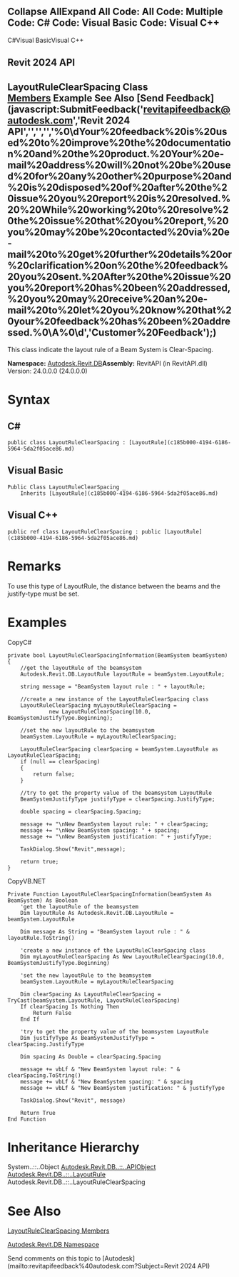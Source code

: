﻿

Collapse AllExpand All Code: All Code: Multiple Code: C# Code: Visual Basic Code: Visual C++   
---  
  
C#Visual BasicVisual C++

Revit 2024 API  
---  
LayoutRuleClearSpacing Class  
[Members](4679cad5-5e18-f0e3-8ee5-98a33762ef3b.md) Example See Also [Send Feedback](javascript:SubmitFeedback\('revitapifeedback@autodesk.com','Revit 2024 API','','','','%0\\dYour%20feedback%20is%20used%20to%20improve%20the%20documentation%20and%20the%20product.%20Your%20e-mail%20address%20will%20not%20be%20used%20for%20any%20other%20purpose%20and%20is%20disposed%20of%20after%20the%20issue%20you%20report%20is%20resolved.%20%20While%20working%20to%20resolve%20the%20issue%20that%20you%20report,%20you%20may%20be%20contacted%20via%20e-mail%20to%20get%20further%20details%20or%20clarification%20on%20the%20feedback%20you%20sent.%20After%20the%20issue%20you%20report%20has%20been%20addressed,%20you%20may%20receive%20an%20e-mail%20to%20let%20you%20know%20that%20your%20feedback%20has%20been%20addressed.%0\\A%0\\d','Customer%20Feedback'\);)  
---  
  
This class indicate the layout rule of a Beam System is Clear-Spacing.

**Namespace:** [Autodesk.Revit.DB](87546ba7-461b-c646-cbb1-2cb8f5bff8b2.md)**Assembly:** RevitAPI (in RevitAPI.dll) Version: 24.0.0.0 (24.0.0.0)

# Syntax

C#  
---  
      
    
    public class LayoutRuleClearSpacing : [LayoutRule](c185b000-4194-6186-5964-5da2f05ace86.md)  
  
Visual Basic  
---  
      
    
    Public Class LayoutRuleClearSpacing _
    	Inherits [LayoutRule](c185b000-4194-6186-5964-5da2f05ace86.md)  
  
Visual C++  
---  
      
    
    public ref class LayoutRuleClearSpacing : public [LayoutRule](c185b000-4194-6186-5964-5da2f05ace86.md)  
  
# Remarks

To use this type of LayoutRule, the distance between the beams and the justify-type must be set.

# Examples

CopyC#
    
    
    private bool LayoutRuleClearSpacingInformation(BeamSystem beamSystem)
    {
        //get the layoutRule of the beamsystem
        Autodesk.Revit.DB.LayoutRule layoutRule = beamSystem.LayoutRule;
    
        string message = "BeamSystem layout rule : " + layoutRule;
    
        //create a new instance of the LayoutRuleClearSpacing class 
        LayoutRuleClearSpacing myLayoutRuleClearSpacing = 
                 new LayoutRuleClearSpacing(10.0, BeamSystemJustifyType.Beginning);
    
        //set the new layoutRule to the beamsystem
        beamSystem.LayoutRule = myLayoutRuleClearSpacing;
    
        LayoutRuleClearSpacing clearSpacing = beamSystem.LayoutRule as LayoutRuleClearSpacing;
        if (null == clearSpacing)
        {
            return false;
        }
    
        //try to get the property value of the beamsystem LayoutRule
        BeamSystemJustifyType justifyType = clearSpacing.JustifyType;
    
        double spacing = clearSpacing.Spacing;
    
        message += "\nNew BeamSystem layout rule: " + clearSpacing;
        message += "\nNew BeamSystem spacing: " + spacing;
        message += "\nNew BeamSystem justification: " + justifyType;
    
        TaskDialog.Show("Revit",message);
    
        return true;
    }

CopyVB.NET
    
    
    Private Function LayoutRuleClearSpacingInformation(beamSystem As BeamSystem) As Boolean
        'get the layoutRule of the beamsystem
        Dim layoutRule As Autodesk.Revit.DB.LayoutRule = beamSystem.LayoutRule
    
        Dim message As String = "BeamSystem layout rule : " & layoutRule.ToString()
    
        'create a new instance of the LayoutRuleClearSpacing class 
        Dim myLayoutRuleClearSpacing As New LayoutRuleClearSpacing(10.0, BeamSystemJustifyType.Beginning)
    
        'set the new layoutRule to the beamsystem
        beamSystem.LayoutRule = myLayoutRuleClearSpacing
    
        Dim clearSpacing As LayoutRuleClearSpacing = TryCast(beamSystem.LayoutRule, LayoutRuleClearSpacing)
        If clearSpacing Is Nothing Then
            Return False
        End If
    
        'try to get the property value of the beamsystem LayoutRule
        Dim justifyType As BeamSystemJustifyType = clearSpacing.JustifyType
    
        Dim spacing As Double = clearSpacing.Spacing
    
        message += vbLf & "New BeamSystem layout rule: " & clearSpacing.ToString()
        message += vbLf & "New BeamSystem spacing: " & spacing
        message += vbLf & "New BeamSystem justification: " & justifyType
    
        TaskDialog.Show("Revit", message)
    
        Return True
    End Function

# Inheritance Hierarchy

System..::..Object [Autodesk.Revit.DB..::..APIObject](beb86ef5-39ad-3f0d-0cd9-0c929387a2bb.md) [Autodesk.Revit.DB..::..LayoutRule](c185b000-4194-6186-5964-5da2f05ace86.md) Autodesk.Revit.DB..::..LayoutRuleClearSpacing

# See Also

[LayoutRuleClearSpacing Members](4679cad5-5e18-f0e3-8ee5-98a33762ef3b.md)

[Autodesk.Revit.DB Namespace](87546ba7-461b-c646-cbb1-2cb8f5bff8b2.md)

Send comments on this topic to [Autodesk](mailto:revitapifeedback%40autodesk.com?Subject=Revit 2024 API)